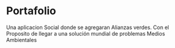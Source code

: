 # Portafolio
Una aplicacion Social  donde se agregaran Alianzas verdes. Con el Proposito de llegar a una solución mundial de problemas Medios Ambientales
